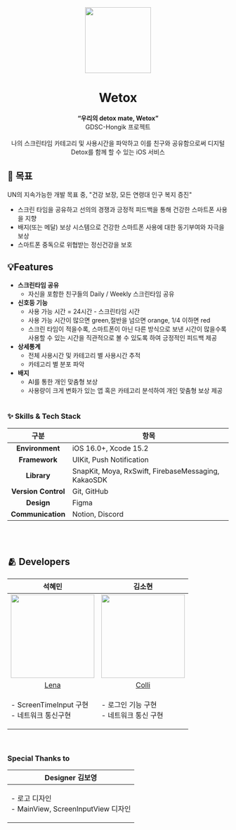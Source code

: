 <div align="center" >
  
<img width="150" src="https://github.com/GDSC-Wetox/Wetox-iOS/assets/99120199/f702a1a8-f63e-4f11-839e-0eb8cfcdd6cc">

# Wetox
**“우리의 detox mate, Wetox”** <br/>
GDSC-Hongik 프로젝트 <br/><br/>
나의 스크린타임 카테고리 및 사용시간을 파악하고 이를 친구와 공유함으로써 디지털 Detox를 함께 할 수 있는 iOS 서비스 <br/>
</div></div></div>

## 🥅 목표 
UN의 지속가능한 개발 목표 중, "건강 보장, 모든 연령대 인구 복지 증진" 
- 스크린 타임을 공유하고 선의의 경쟁과 긍정적 피드백을 통해 건강한 스마트폰 사용을 지향
- 배지(또는 메달) 보상 시스템으로 건강한 스마트폰 사용에 대한 동기부여와 자극을 보상
- 스마트폰 중독으로 위협받는 정신건강을 보호


## 💡Features 
- **스크린타임 공유**
    - 자신을 포함한 친구들의 Daily / Weekly 스크린타임 공유 <br>
- **신호등 기능**
    - 사용 가능 시간 = 24시간 - 스크린타임 시간
    - 사용 가능 시간이 많으면 green,절반을 넘으면 orange, 1/4 이하면 red
    - 스크린 타임이 적을수록, 스마트폰이 아닌 다른 방식으로 보낸 시간이 많을수록 사용할 수 있는 시간을 직관적으로 볼 수 있도록 하여 긍정적인 피드백 제공 <br>
- **상세통계**
    - 전체 사용시간 및 카테고리 별 사용시간 추적
    - 카테고리 별 분포 파악 <br>
- **배지**
    - AI를 통한 개인 맞춤형 보상
    - 사용량이 크게 변화가 있는 앱 혹은 카테고리 분석하여 개인 맞춤형 보상 제공 
<br><br>

<!--
### 📱 Screenshots
| Name | Screenshot | Detail |
|:---:|:---:|---|
|**title**|<img width="200" src="">| |
-->

### :sparkles: Skills & Tech Stack
|구분|항목|
|:---:|---|
|**Environment**|iOS 16.0+, Xcode 15.2|
|**Framework**|UIKit, Push Notification|
|**Library**|SnapKit, Moya, RxSwift, FirebaseMessaging, KakaoSDK|
|**Version Control**|Git, GitHub|
|**Design**|Figma|
|**Communication**|Notion, Discord|

<br><br>

## 🫂 Developers

|석혜민|김소현|
|:-:|:-:|
|<img src="https://github.com/lenamin.png" width="190">|<img src="https://github.com/SohyeonKim-dev.png" width="190">
|[Lena](https://github.com/lenamin)|[Colli](https://github.com/SohyeonKim-dev)|
|<p align="left">- ScreenTimeInput 구현<br>- 네트워크 통신구현|<p align="left">- 로그인 기능 구현<br>- 네트워크 통신 구현|

<br>

### Special Thanks to 
|Designer 김보영|
|:-:|
|<p align="left">- 로고 디자인 <br>- MainView, ScreenInputView 디자인|
